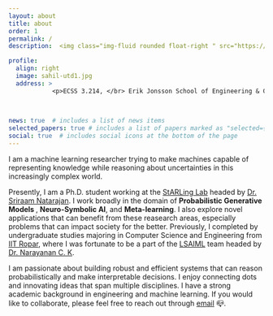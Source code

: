 ```yaml
---
layout: about
title: about
order: 1
permalink: /
description:  <img class="img-fluid rounded float-right " src="https://starling.utdallas.edu/assets/images/Logo.png" width="225"> <b> Ph.D. Student, </b> <br> <b> <a href="https://www.utdallas.edu/"> The University of Texas at Dallas. </a></b> 

profile:
  align: right
  image: sahil-utd1.jpg
  address: > 
            <p>ECSS 3.214, </br> Erik Jonsson School of Engineering & Computer Science, UTD  </p>
            
   

news: true  # includes a list of news items
selected_papers: true # includes a list of papers marked as "selected={true}"
social: true  # includes social icons at the bottom of the page
---
```


I am a machine learning researcher trying to make machines capable of representing knowledge while reasoning about uncertainties in this increasingly complex world.

Presently, I am a Ph.D. student working at the [StARLing Lab](https://starling.utdallas.edu/) headed by [Dr. Sriraam Natarajan](https://personal.utdallas.edu/~sriraam.natarajan/). I work broadly in the domain of <b> Probabilistic Generative Models </b>, <b> Neuro-Symbolic AI</b>, and <b> Meta-learning</b>. I also explore novel applications that can benefit from these reasearch areas, especially problems that can impact society for the better. Previously, I completed by undergraduate studies majoring in Computer Science and Engineering from [IIT Ropar](https://www.iitrpr.ac.in/), where I was fortunate to be a part of the [LSAIML](https://seekayan.github.io/) team headed by [Dr. Narayanan C. K](https://seekayan.github.io/ck.html).


I am passionate about building robust and efficient systems that can reason probabilistically and make interpretable decisions. I enjoy connecting dots and innovating ideas that span multiple disciplines. I have a strong academic background in engineering and machine learning. If you would like to collaborate, please feel free to reach out through [email](mailto:sahil.sidheekh@utdallas.com) :mailbox_closed:. 
